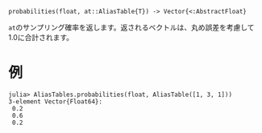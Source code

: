```
probabilities(float, at::AliasTable{T}) -> Vector{<:AbstractFloat}
```

`at`のサンプリング確率を返します。返されるベクトルは、丸め誤差を考慮して1.0に合計されます。

# 例

```jldoctest
julia> AliasTables.probabilities(float, AliasTable([1, 3, 1]))
3-element Vector{Float64}:
 0.2
 0.6
 0.2
```
